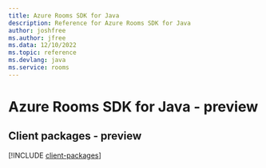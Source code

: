 ```yaml
---
title: Azure Rooms SDK for Java
description: Reference for Azure Rooms SDK for Java
author: joshfree
ms.author: jfree
ms.data: 12/10/2022
ms.topic: reference
ms.devlang: java
ms.service: rooms
---
```

# Azure Rooms SDK for Java - preview

## Client packages - preview
[!INCLUDE [client-packages](rooms-client-index.md)]